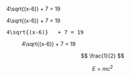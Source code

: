 <p>4\sqrt{(x-6)}   + 7 = 19 </p>
4\sqrt{(x-6)}   + 7 = 19 
<pre>4\sqrt{(x-6)}   + 7 = 19 </pre>
<figure>
4\sqrt{(x-6)}   + 7 = 19 
</figure>

$$
\frac{1}{2}
$$

$$
E = mc^2
$$

